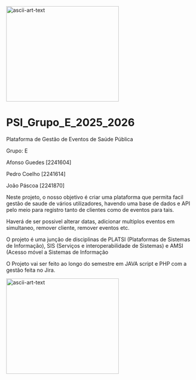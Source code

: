 <img width="301" height="255" alt="ascii-art-text" src="https://github.com/user-attachments/assets/11b15a2c-7907-4373-97ad-b95e2d606513" />
  
                            
# PSI_Grupo_E_2025_2026
Plataforma de Gestão de Eventos de Saúde Pública

Grupo: E

Afonso Guedes [2241604]

Pedro Coelho [2241614]


João Páscoa [2241870]

Neste projeto, o nosso objetivo é criar uma plataforma que permita facil gestão de saude de vários utilizadores, havendo uma base de dados e API pelo meio para registro tanto de clientes como de eventos para tais.

Haverá de ser possivel alterar datas, adicionar multiplos eventos em simultaneo, remover  cliente, remover eventos etc.

O projeto é uma junção de disciplinas de PLATSI (Plataformas de Sistemas de Informação), SIS (Serviços e interoperabilidade de Sistemas) e AMSI (Acesso móvel a Sistemas de Informação

O Projeto vai ser feito ao longo do semestre em JAVA script e PHP com a gestão feita no Jira.

<img width="301" height="255" alt="ascii-art-text" src="https://github.com/user-attachments/assets/a4f2685d-34c2-4706-b2e0-458b1ec9b091" />

